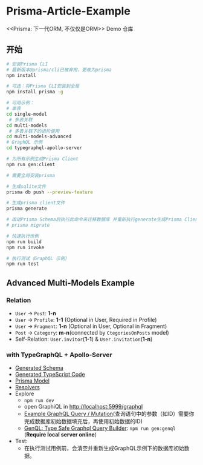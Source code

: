 # Prisma-Article-Example

&lt;&lt;Prisma: 下一代ORM, 不仅仅是ORM>> Demo 仓库


## 开始

```bash
# 安装Prisma CLI
# 最新版本@prisma/cli已被弃用，更改为prisma
npm install

# 可选：将Prisma CLI安装到全局
npm install prisma -g

# 可用示例：
# 单表
cd single-model
 # 多表关联
cd multi-models
 # 多表关联下的进阶使用
cd multi-models-advanced
# GraphQL 示例
cd typegraphql-apollo-server 

# 为所有示例生成Prisma Client
npm run gen:client

# 需要全局安装prisma

# 生成sqlite文件
prisma db push --preview-feature

# 生成prisma client文件
prisma generate

# 改动Prisma Schema后执行此命令来迁移数据库 并重新执行generate生成Prisma Client
# prisma migrate

# 快速执行示例
npm run build
npm run invoke

# 执行测试（GraphQL 示例）
npm run test
```

## Advanced Multi-Models Example

### Relation

- `User` -> `Post`: **1-n**
- `User` -> `Profile`: **1-1** (Optional in User, Required in Profile)
- `User` -> `Fragment`: **1-n** (Optional in User, Optional in Fragment)
- `Post` -> `Category`: **m-n**(connected by `CtegoriesOnPosts` model)
- Self-Relation: `User.invitor`(**1-1**) & `User.invitation`(**1-n**)

### with TypeGraphQL + Apollo-Server

- [Generated Schema](src/typegraphql-apollo-server/graphql/shema.graphql)
- [Generated TypeScript Code](src/typegraphql-apollo-server/generated/index.ts)
- [Prisma Model](src/typegraphql-apollo-server/prisma/schema.prisma)
- [Resolvers](src/typegraphql-apollo-server/resolvers/)
- Explore
  - `npm run dev`
  - open GraphiQL in [http://localhost:5999/graphql](http://localhost:5999/graphql)
  - [Example GraphQL Query / Mutation](src/typegraphql-apollo-server/graphql/)(查询语句中的参数（如ID）需要你完成数据库初始数据填充后，再使用初始数据的ID)
  - [GenQL: Type Safe Graphql Query Builder](https://github.com/remorses/genql): `npm run gen:genql` (**Require local server online**)
- Test:
  - 在执行测试用例前，会清空并重新生成GraphQL示例下的数据库初始数据。